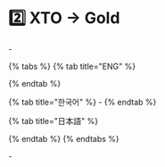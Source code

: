 # 2️⃣ XTO -> Gold

\-

{% tabs %}
{% tab title="ENG" %}

{% endtab %}

{% tab title="한국어" %}
\-
{% endtab %}

{% tab title="日本語" %}

{% endtab %}
{% endtabs %}

\-
